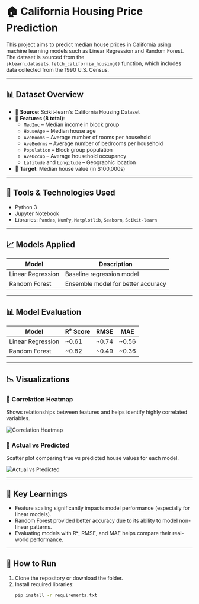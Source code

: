 # 🏠 California Housing Price Prediction

This project aims to predict median house prices in California using machine learning models such as Linear Regression and Random Forest. The dataset is sourced from the `sklearn.datasets.fetch_california_housing()` function, which includes data collected from the 1990 U.S. Census.

---

## 📊 Dataset Overview

- 📍 **Source**: Scikit-learn's California Housing Dataset
- 🧮 **Features (8 total)**:
  - `MedInc` – Median income in block group
  - `HouseAge` – Median house age
  - `AveRooms` – Average number of rooms per household
  - `AveBedrms` – Average number of bedrooms per household
  - `Population` – Block group population
  - `AveOccup` – Average household occupancy
  - `Latitude` and `Longitude` – Geographic location
- 🎯 **Target**: Median house value (in $100,000s)

---

## 🔧 Tools & Technologies Used

- Python 3
- Jupyter Notebook
- Libraries: `Pandas`, `NumPy`, `Matplotlib`, `Seaborn`, `Scikit-learn`

---

## 📈 Models Applied

| Model              | Description                           |
|-------------------|---------------------------------------|
| Linear Regression | Baseline regression model             |
| Random Forest     | Ensemble model for better accuracy    |

---

## 📊 Model Evaluation

| Model              | R² Score | RMSE     | MAE     |
|-------------------|----------|----------|---------|
| Linear Regression | ~0.61    | ~0.74    | ~0.56   |
| Random Forest     | ~0.82    | ~0.49    | ~0.36   |

---

## 📉 Visualizations

### 🔹 Correlation Heatmap
Shows relationships between features and helps identify highly correlated variables.

![Correlation Heatmap](../images/correlation_heatmap.png)

### 🔹 Actual vs Predicted
Scatter plot comparing true vs predicted house values for each model.

![Actual vs Predicted](../images/actual_vs_predicted.png)

---

## 🧠 Key Learnings

- Feature scaling significantly impacts model performance (especially for linear models).
- Random Forest provided better accuracy due to its ability to model non-linear patterns.
- Evaluating models with R², RMSE, and MAE helps compare their real-world performance.

---

## 🚀 How to Run

1. Clone the repository or download the folder.
2. Install required libraries:
   ```bash
   pip install -r requirements.txt
